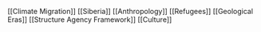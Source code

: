 [[Climate Migration]]
[[Siberia]]
[[Anthropology]]
[[Refugees]]
[[Geological Eras]]
[[Structure Agency Framework]]
[[Culture]]